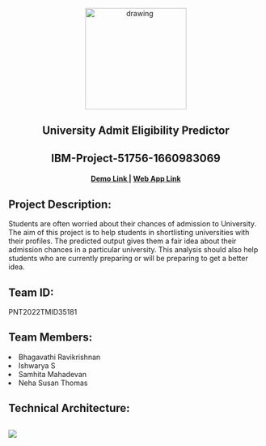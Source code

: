 <br>
<div align="center">
<img src="https://upload.wikimedia.org/wikipedia/commons/5/51/IBM_logo.svg"  align="center" alt="drawing" width="200" />
  <h2 align="center"> University Admit Eligibility Predictor <br></h2>
  </div>
<h2 align="center">IBM-Project-51756-1660983069</h2>
<h4 align="center"> <a href="https://drive.google.com/drive/folders/1pIEZuRiLajVN-afDMCLSfikPkOGfJHci?usp=sharing" > Demo Link </a> | <a href = "http://ish75443.pythonanywhere.com/"> Web App Link </a> </h4>
<h2> Project Description:</h2>
<p>Students are often worried about their chances of admission to University. The aim of this project is to help students in shortlisting universities with their profiles. The predicted output gives them a fair idea about their admission chances in a particular university. This analysis should also help students who are currently preparing or will be preparing to get a better idea.</p>
<h2> Team ID:</h2><p>PNT2022TMID35181</p>
<h2> Team Members:</h2>
<li>Bhagavathi Ravikrishnan</li>
<li>Ishwarya S</li>
<li>Samhita Mahadevan</li>
<li>Neha Susan Thomas</li>
<h2> Technical Architecture:</em></h2>
<h2><img src="https://user-images.githubusercontent.com/68227520/192443573-3546d9af-98df-4ef6-8d91-3c69537fd12f.png"> </h2>
